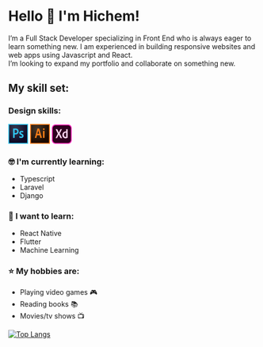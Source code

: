 # Hello 👋 I'm Hichem!

I’m a Full Stack Developer specializing in Front End who is always eager to learn something new. I am experienced in building responsive websites and web apps using Javascript and React.  
I’m looking to expand my portfolio and collaborate on something new.  

## My skill set:  
### Design skills:   
<img src="https://raw.githubusercontent.com/Hichem-Chabou/Hichem-Chabou/master/assets/photoshop.svg" height="auto" width="40">
<img src="https://raw.githubusercontent.com/Hichem-Chabou/Hichem-Chabou/master/assets/illustrator.svg" height="auto" width="40">
<img src="https://raw.githubusercontent.com/Hichem-Chabou/Hichem-Chabou/master/assets/XD.svg" height="auto" width="40">


### :nerd_face: I'm currently learning:  
- Typescript
- Laravel
- Django

### :thinking: I want to learn:  
- React Native
- Flutter
- Machine Learning

### :star: My hobbies are:  
- Playing video games :video_game:
- Reading books :books:
- Movies/tv shows :tv:  

[![Top Langs](https://github-readme-stats.vercel.app/api/top-langs/?username=Hichem-Chabou)](https://github.com/anuraghazra/github-readme-stats)